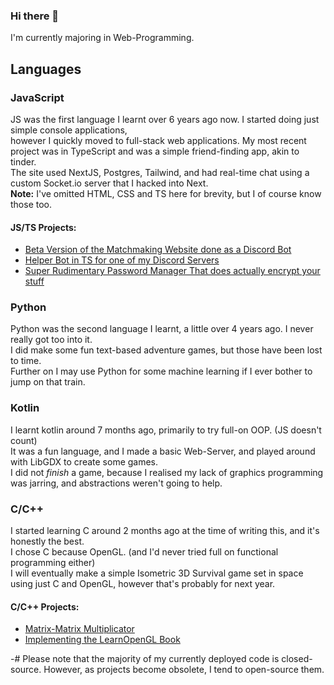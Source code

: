 ### Hi there 👋
I'm currently majoring in Web-Programming.

## Languages
### JavaScript
JS was the first language I learnt over 6 years ago now. I started doing just simple console applications,  
however I quickly moved to full-stack web applications. My most recent project was in TypeScript and was a simple friend-finding app, akin to tinder.  
The site used NextJS, Postgres, Tailwind, and had real-time chat using a custom Socket.io server that I hacked into Next.  
**Note:** I've omitted HTML, CSS and TS here for brevity, but I of course know those too.  
#### JS/TS Projects:
  - [Beta Version of the Matchmaking Website done as a Discord Bot](https://github.com/valdemar-dev/isolationism-match-bot)
  - [Helper Bot in TS for one of my Discord Servers](https://github.com/valdemar-dev/iso-helpy)
  - [Super Rudimentary Password Manager That does actually encrypt your stuff](https://github.com/valdemar-dev/passmngr)

### Python
Python was the second language I learnt, a little over 4 years ago. I never really got too into it.  
I did make some fun text-based adventure games, but those have been lost to time.  
Further on I may use Python for some machine learning if I ever bother to jump on that train.  

### Kotlin
I learnt kotlin around 7 months ago, primarily to try full-on OOP. (JS doesn't count)  
It was a fun language, and I made a basic Web-Server, and played around with LibGDX to create some games.  
I did not *finish* a game, because I realised my lack of graphics programming was jarring, and abstractions weren't going to help.  

### C/C++
I started learning C around 2 months ago at the time of writing this, and it's honestly the best.  
I chose C because OpenGL. (and I'd never tried full on functional programming either)  
I will eventually make a simple Isometric 3D Survival game set in space using just C and OpenGL, however that's probably for next year.  
#### C/C++ Projects:
  - [Matrix-Matrix Multiplicator](https://github.com/valdemar-dev/matrix-multiplicator)
  - [Implementing the LearnOpenGL Book](https://github.com/valdemar-dev/learn-opengl)
  
-# Please note that the majority of my currently deployed code is closed-source. However, as projects become obsolete, I tend to open-source them.
